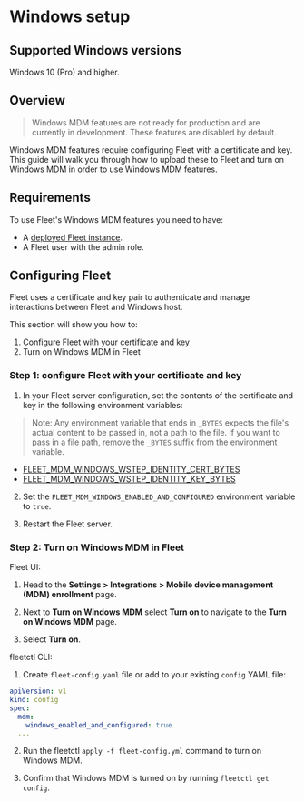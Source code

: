 # Windows setup

## Supported Windows versions

Windows 10 (Pro) and higher.

## Overview

> Windows MDM features are not ready for production and are currently in development. These features are disabled by default.

Windows MDM features require configuring Fleet with a certificate and key. This guide will walk you through how to upload these to Fleet and turn on Windows MDM in order to use Windows MDM features.

## Requirements
To use Fleet's Windows MDM features you need to have:
- A [deployed Fleet instance](../Deploying/Introduction.md).
- A Fleet user with the admin role.

## Configuring Fleet

Fleet uses a certificate and key pair to authenticate and manage interactions between Fleet and Windows host.

This section will show you how to:
1. Configure Fleet with your certificate and key
2. Turn on Windows MDM in Fleet

### Step 1: configure Fleet with your certificate and key

1. In your Fleet server configuration, set the contents of the certificate and key in the following environment variables:

> Note: Any environment variable that ends in `_BYTES` expects the file's actual content to be passed in, not a path to the file. If you want to pass in a file path, remove the `_BYTES` suffix from the environment variable.

- [FLEET_MDM_WINDOWS_WSTEP_IDENTITY_CERT_BYTES](https://fleetdm.com/docs/deploying/configuration#mdm-windows-wstep-identity-cert-bytes)
- [FLEET_MDM_WINDOWS_WSTEP_IDENTITY_KEY_BYTES](https://fleetdm.com/docs/deploying/configuration#mdm-windows-wstep-identity-key-bytes)

2. Set the `FLEET_MDM_WINDOWS_ENABLED_AND_CONFIGURED` environment variable to `true`.

3. Restart the Fleet server.

### Step 2: Turn on Windows MDM in Fleet

Fleet UI:

1. Head to the **Settings > Integrations > Mobile device management (MDM) enrollment** page.

2. Next to **Turn on Windows MDM** select **Turn on** to navigate to the **Turn on Windows MDM** page.

3. Select **Turn on**.

fleetctl CLI:

1. Create `fleet-config.yaml` file or add to your existing `config` YAML file:

```yaml
apiVersion: v1
kind: config
spec:
  mdm:
    windows_enabled_and_configured: true
  ...
```

2. Run the fleetctl `apply -f fleet-config.yml` command to turn on Windows MDM.

3. Confirm that Windows MDM is turned on by running `fleetctl get config`.

<meta name="pageOrderInSection" value="1501">
<meta name="title" value="Windows setup">
<meta name="description" value="Learn how to set up Windows MDM features in Fleet.">
<meta name="navSection" value="Device management">